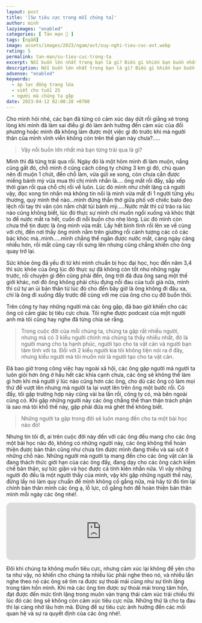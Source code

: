 ```yaml
---
layout: post
title: '[Sự tiêu cực trong mỗi chúng ta]'
author: minh
lazyimages: "enabled"
categories: [ Tản mạn 📓 ]
tags: [ngẫm]
image: assets/images/2023/ngam/avt/suy-nghi-tieu-cuc-avt.webp
rating: 5
permalink: tan-man/su-tieu-cuc-trong-ta
excerpt: Nỗi buồn lớn nhất trong bạn là gì? Điều gì khiến bạn buồn nhất trong lúc này, điều đó trong bạn giờ đây có còn quan trọng nữa không? Và điều gì khiến bạn bị tiêu cực?
description: Nỗi buồn lớn nhất trong bạn là gì? Điều gì khiến bạn buồn nhất trong lúc này, điều đó trong bạn giờ đây có còn quan trọng nữa không? Và điều gì khiến bạn bị tiêu cực
adsense: "enabled"
keywords:
  - áp lực đồng trang lứa
  - viết cho tuổi 25
  - người mà chúng ta gặp
date: 2023-04-12 02:08:28 +0700
---
```


Cho mình hỏi nhé, các bạn đã từng có cảm xúc day dứt rồi giằng xé trong lòng khi mình đã làm sai điều gì đó làm ảnh hưởng đến cảm xúc của đối phương hoặc mình đã không làm được một việc gì đó trước khi mà người thân của mình vĩnh viễn không còn trên thế gian này chưa?.....

> Vậy nỗi buồn lớn nhất mà bạn từng trải qua là gì?

Mình thì đã từng trải qua rồi. Ngày đó là một hôm mình đi làm muộn, nắng cũng gắt đó, chỗ mình ở cũng cách công ty chừng 3 km gì đó, chủ quan nên đi muộn 1 chút, đến chỗ làm, vừa gửi xe xong, còn chưa cắn được miếng bánh mỳ vừa mua thì chị mình nhắn là.... ông mất rồi đấy, sắp xếp thời gian rồi qua chỗ chị rồi về luôn. Lúc đó mình như chết lặng cả người vậy, đọc xong tin nhắn mà không tin nổi là mình vừa mất đi 1 người từng yêu thương, quý mình thế nào...mình đứng thẫn thờ giữa phố với chiếc balo đeo lệch rồi tay thì vãn còn nắm chặt túi bánh mỳ.....Nước mắt thì cứ trào ra lúc nào cũng không biết, lúc đó thực sự mình chỉ muốn ngồi xuống và khóc thật to để nước mắt ra hết, cuốn đi nỗi buồn cho nhẹ lòng. Lúc đó mình còn chưa thể tin được là ông mình vừa mất. Lấy hết bình tĩnh rồi lên xe về cùng với chị, đến nơi thấy ông mình nằm trên giường rồi cảnh tượng các cô các bác khóc mà..mình.....mình chẳng thể ngăn được nước mắt, càng ngày càng nhiều hơn, rồi mắt cũng cay rồi sưng lên nhưng cũng chẳng khiến cho ông quay trở lại.

Sức khỏe ông đã yếu đi từ khi mình chuẩn bị học đại học, học đến năm 3,4 thì sức khỏe của ông lúc đó thực sự đã không còn tốt như những ngày trước, rồi chuyện gì đến cũng phải đến, ông trời đã đưa ông sang một thế giới khác, nơi đó ông không phải chịu đựng nỗi đau của tuổi già nữa, mình thì cứ tự an ủi bản thân từ lúc đó cho đến bây giờ là ông không đi đâu xa, chỉ là ông đi xuống đấy trước để cùng với mẹ của ông cho cụ đỡ buồn thôi.

Trên công ty hay những người mà các ông gặp, đã bao giờ khiến cho các ông có cảm giác bị tiêu cực chưa. Tôi nghe được podcast của một người anh mà tôi cũng hay nghe đã từng chia sẻ rằng.

> Trong cuộc đời của mỗi chúng ta, chúng ta gặp rất nhiều người, nhưng mà có 3 kiểu người chính mà chúng ta thấy nhiều nhất, đó là người mang cho ta hạnh phúc, người tạo cho ta vật cản và người bạn tâm tình với ta. Đối với 2 kiểu người kia tôi không tiện nói ra ở đây, nhưng kiểu người mà tôi muốn nói là người tạo cho ta vật cản.

Đã bao giờ trong công việc hay ngoài xã hội, các ông gặp người mà người ta luôn giỏi hơn ông ở hầu hết các khía cạnh chưa, các ông sẽ không thể làm gì hơn khi mà người ý lúc nào cũng hơn các ông, cho dù các ông có làm mọi thứ để vượt lên nhưng mà người ta lại vượt lên trên ông một bước rồi. Có đấy, tôi gặp trường hợp này cũng vài ba lần rồi, công ty có, mà bên ngoài cũng có. Khi gặp những người này các ông chẳng thể than thân trách phận là sao mà tôi khổ thế này, gặp phải đứa mà ghét thế không biết.

> Những người ta gặp trong đời sẽ luôn mang đến cho ta một bài học nào đó!

Nhưng tin tôi đi, ai trên cuộc đời này đến với các ông đều mang cho các ông một bài học nào đó, không có những người này, các ông không thể hoàn thiện được bản thân cũng như chưa tìm được mình đang thiếu và sai sót ở những chỗ nào. Những người mà người ta mang đến cho các ông vật cản là đang thách thức giới hạn của các ông đấy, đang dạy cho các ông cách kiềm chế bản thân, sự tức giận và học được cả tính kiên nhẫn nữa. Vì vậy những người đó đều là một người thầy của mình, vậy khi gặp những người thế này, đừng lấy nó làm quy chuẩn để mình không cố gắng nữa, mà hãy từ đó tìm lại chính bản thân mình các ông ạ, lỗ lực, cố gắng hơn để hoàn thiện bản thân mình mỗi ngày các ông nhé!.

<iframe style="border-radius:12px" src="https://open.spotify.com/embed/track/00iwQgjIgoGO94BRBDyClo?utm_source=generator" width="100%" height="152" frameBorder="0" allowfullscreen="" allow="autoplay; clipboard-write; encrypted-media; fullscreen; picture-in-picture" loading="lazy"></iframe>

Đôi khi chúng ta không muốn tiêu cực, nhưng cảm xúc lại không để yên cho ta như vậy, nó khiến cho chúng ta nhiều lúc phải nghe theo nó, và nhiều lần nghe theo nó các ông sẽ tìm ra được sự thoải mái cũng như sự tĩnh lặng trong tâm hồn mình. Khi mà các ông tìm được sự thoải mái trong tâm hồn, đạt được đến mức tĩnh lặng trong muôn vàn trạng thái cảm xúc trái chiều thì lúc đó các ông sẽ không còn cảm xúc tiêu cực nữa. Những thứ là cho ta đau thì lại càng nhớ lâu hơn mà. Đừng để sự tiêu cực ảnh hưởng đến các mối quan hệ và sự ra quyết định của các ông nhé!.


